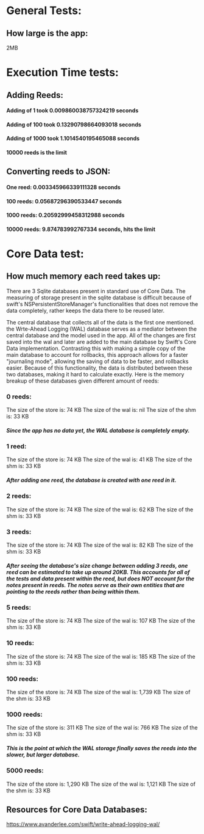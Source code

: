 # General Tests:

## How large is the app: 

2MB

# Execution Time tests:

## Adding Reeds:
#### Adding of 1 took 0.009860038757324219 seconds
#### Adding of 100 took 0.13290798664093018 seconds
#### Adding of 1000 took 1.1014540195465088 seconds
#### 10000 reeds is the limit

## Converting reeds to JSON:
#### One reed: 0.003345966339111328 seconds
#### 100 reeds: 0.05687296390533447 seconds
#### 1000 reeds:  0.20592999458312988 seconds
#### 10000 reeds: 9.874783992767334 seconds, hits the limit

# Core Data test:

## How much memory each reed takes up:
There are 3 Sqlite databases present in standard use of Core Data. The measuring of storage present in the sqlite database is difficult because of swift's NSPersistentStoreManager's functionalities that does not remove the data completely, rather keeps the data there to be reused later. 

The central database that collects all of the data is the first one mentioned. the Wrte-Ahead Logging (WAL) database serves as a mediator between the central database and the model used in the app. All of the changes are first saved into the wal and later are added to the main database by Swift's Core Data implementation. Contrasting this with making a simple copy of the main database to account for rollbacks, this approach allows for a faster "journaling mode", allowing the saving of data to be faster, and rollbacks easier. Because of this functionality, the data is distributed between these two databases, making it hard to calculate exactly. Here is the memory breakup of these databases given different amount of reeds:
### 0 reeds:
The size of the store is: 74 KB
The size of the wal is: nil
The size of the shm is: 33 KB

##### Since the app has no data yet, the WAL database is completely empty.
### 1 reed:
The size of the store is: 74 KB
The size of the wal is: 41 KB
The size of the shm is: 33 KB
##### After adding one reed, the database is created with one reed in it.
### 2 reeds:
The size of the store is: 74 KB
The size of the wal is: 62 KB
The size of the shm is: 33 KB
### 3 reeds:
The size of the store is: 74 KB
The size of the wal is: 82 KB
The size of the shm is: 33 KB
##### After seeing the database's size change between adding 3 reeds, one reed can be estimated to take up around 20KB. This accounts for all of the tests and data present within the reed, but does NOT account for the notes present in reeds. The notes serve as their own entities that are pointing to the reeds rather than being within them.
### 5 reeds:
The size of the store is: 74 KB
The size of the wal is: 107 KB
The size of the shm is: 33 KB
### 10 reeds:
The size of the store is: 74 KB
The size of the wal is: 185 KB
The size of the shm is: 33 KB
### 100 reeds:
The size of the store is: 74 KB
The size of the wal is: 1,739 KB
The size of the shm is: 33 KB
### 1000 reeds:
The size of the store is: 311 KB
The size of the wal is: 766 KB
The size of the shm is: 33 KB
##### This is the point at which the WAL storage finally saves the reeds into the slower, but larger database. 
### 5000 reeds:
The size of the store is: 1,290 KB
The size of the wal is: 1,121 KB
The size of the shm is: 33 KB
## Resources for Core Data Databases:
https://www.avanderlee.com/swift/write-ahead-logging-wal/

